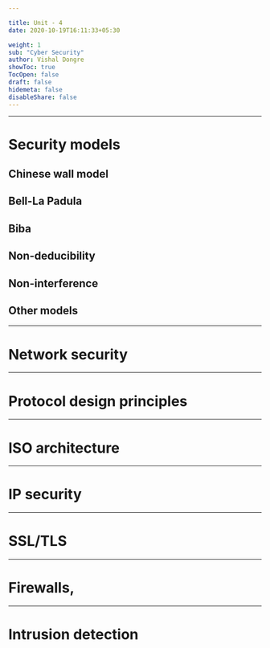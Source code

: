 ```yaml
---

title: Unit - 4
date: 2020-10-19T16:11:33+05:30

weight: 1
sub: "Cyber Security"
author: Vishal Dongre
showToc: true
TocOpen: false
draft: false
hidemeta: false
disableShare: false
---
```




---

# Security models
## Chinese wall model
## Bell-La Padula
## Biba
## Non-deducibility
## Non-interference
## Other models
---

# Network security
---

# Protocol design principles
---

# ISO architecture
---

# IP security
---

# SSL/TLS
---

# Firewalls,
---

# Intrusion detection